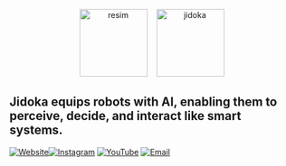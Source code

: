 <div align="center">

<img width="120" alt="resim" src="https://github.com/user-attachments/assets/7ddc4949-4505-44e7-a445-f7065bb947de" /> &nbsp;&nbsp;
<img width="120" alt="jidoka" src="https://github.com/user-attachments/assets/a0c93ed6-39b4-42bb-8fc9-1339127a9893" />

</div>

## Jidoka equips robots with AI, enabling them to perceive, decide, and interact like smart systems.

[![Website](https://img.shields.io/badge/LTC%20İnovasyon-000000?style=flat&logo=google-chrome&logoColor=white)](https://www.ltcinovasyon.com.tr/)[![Instagram](https://img.shields.io/badge/-Instagram-E4405F?style=flat&labelColor=E4405F&logo=instagram&logoColor=white)](https://www.instagram.com/ltcuniverse/)
[![YouTube](https://img.shields.io/badge/YouTube-ff0000?style=flat&logo=youtube&logoColor=white)](https://www.youtube.com/@ltcinovasyon)
[![Email](https://img.shields.io/badge/-Email-c14438?style=flat&logo=Gmail&logoColor=white)](mailto:info@ltcyazilim.com)
